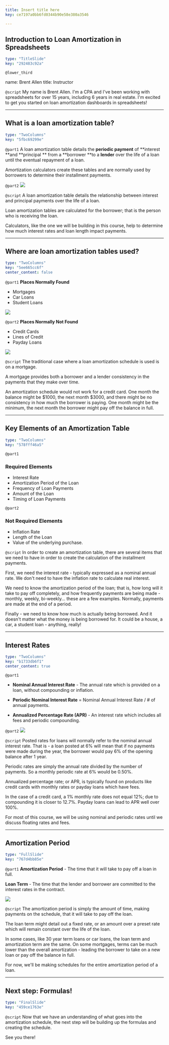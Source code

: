 ```yaml
---
title: Insert title here
key: ce7197a0bb6fd0344b90e58e380a3546

---
```

## Introduction to Loan Amortization in Spreadsheets

```yaml
type: "TitleSlide"
key: "292483c92a"
```

`@lower_third`

name: Brent Allen
title: Instructor


`@script`
My name is Brent Allen. I'm a CPA and I've been working with spreadsheets for over 15 years, including 6 years in real estate. I'm excited to get you started on loan amortization dashboards in spreadsheets!


---
## What is a loan amortization table?

```yaml
type: "TwoColumns"
key: "5fbc69299e"
```

`@part1`
A loan amortization table details the **periodic payment** of **interest **and **principal ** from a **borrower **to a **lender** over the life of a loan until the eventual repayment of a loan.

Amortization calculators create these tables and are normally used by borrowers to determine their installment payments.


`@part2`
![](http://assets.datacamp.com/production/repositories/4102/datasets/c3eea3ffb0c3fdceeb9d18e045bed3497d937131/AmortTable.JPG)


`@script`
A loan amortization table details the relationship between interest and principal payments over the life of a loan.

Loan amortization tables are calculated for the borrower; that is the person who is receiving the loan.

Calculators, like the one we will be building in this course, help to determine how much interest rates and loan length impact payments.


---
## Where are loan amortization tables used?

```yaml
type: "TwoColumns"
key: "5ee665cc6f"
center_content: false
```

`@part1`
**Places Normally Found**

- Mortgages
- Car Loans
- Student Loans

![](http://assets.datacamp.com/production/repositories/4102/datasets/adfef6af43dac6442f98f11e73b64a82c1f0cfba/mortgage_calculator.jpg)


`@part2`
**Places Normally Not Found**

- Credit Cards
- Lines of Credit
- Payday Loans

![](http://assets.datacamp.com/production/repositories/4102/datasets/b2333c5a7ef239b35d95e06e8b4865673d247894/credit_card.jpg)


`@script`
The traditional case where a loan amortization schedule is used is on a mortgage. 

A mortgage provides both a borrower and a lender consistency in the payments that they make over time. 

An amortization schedule would not work for a credit card. One month the balance might be $1000, the next month $3000, and there might be no consistency in how much the borrower is paying. One month might be the minimum, the next month the borrower might pay off the balance in full.


---
## Key Elements of an Amortization Table

```yaml
type: "TwoColumns"
key: "578fff46a5"
```

`@part1`
### Required Elements

- Interest Rate
- Amortization Period of the Loan
- Frequency of Loan Payments
- Amount of the Loan
- Timing of Loan Payments


`@part2`
### Not Required Elements

- Inflation Rate
- Length of the Loan
- Value of the underlying purchase.


`@script`
In order to create an amortization table, there are several items that we need to have in order to create the calculation of the installment payments.

First, we need the interest rate - typically expressed as a nominal annual rate. We don't need to have the inflation rate to calculate real interest.

We need to know the amortization period of the loan; that is, how long will it take to pay off completely, and how frequently payments are being made - monthly, weekly, bi-weekly... these are a few examples. Normally, payments are made at the end of a period.

Finally - we need to know how much is actually being borrowed. And it doesn't matter what the money is being borrowed for. It could be a house, a car, a student loan - anything, really!


---
## Interest Rates

```yaml
type: "TwoColumns"
key: "b1733db6f1"
center_content: true
```

`@part1`
- **Nominal Annual Interest Rate** - The annual rate which is provided on a loan, without compounding or inflation.

- **Periodic Nominal Interest Rate** = Nominal Annual Interest Rate / # of annual payments.

- **Annualized Percentage Rate (APR)** - An interest rate which includes all fees and periodic compounding.


`@part2`
![](http://assets.datacamp.com/production/repositories/4102/datasets/16b7007435db6ccbb9e7013c6e31ab65ce6fc50a/MortgageRates.jpg)


`@script`
Posted rates for loans will normally refer to the nominal annual interest rate. That is - a loan posted at 6% will mean that if no payments were made during the year, the borrower would pay 6% of the opening balance after 1 year.

Periodic rates are simply the annual rate divided by the number of payments. So a monthly periodic rate at 6% would be 0.50%.

Annualized percentage rate; or APR, is typically found on products like credit cards with monthly rates or payday loans which have fees.

In the case of a credit card, a 1% monthly rate does not equal 12%; due to compounding it is closer to 12.7%. Payday loans can lead to APR well over 100%.

For most of this course, we will be using nominal and periodic rates until we discuss floating rates and fees.


---
## Amortization Period

```yaml
type: "FullSlide"
key: "767d4bb85e"
```

`@part1`
**Amortization Period** - The time that it will take to pay off a loan in full.

**Loan Term** - The time that the lender and borrower are committed to the interest rates in the contract.

![](http://assets.datacamp.com/production/repositories/4102/datasets/eb669c140f0dd5c4953c679e5de9e4f05a1e96c0/loan_agreement.jpg)


`@script`
The amortization period is simply the amount of time, making payments on the schedule, that it will take to pay off the loan.

The loan term might detail out a fixed rate, or an amount over a preset rate which will remain constant over the life of the loan.

In some cases, like 30 year term loans or car loans, the loan term and amortization term are the same.
On some mortgages, terms can be much lower than the overall amortization - leading the borrower to take on a new loan or pay off the balance in full.

For now, we'll be making schedules for the entire amortization period of a loan.


---
## Next step: Formulas!

```yaml
type: "FinalSlide"
key: "459ce1763e"
```

`@script`
Now that we have an understanding of what goes into the amortization schedule, the next step will be building up the formulas and creating the schedule.

See you there!

